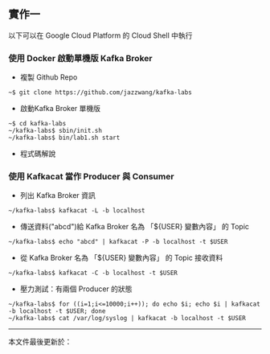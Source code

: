 ## 實作一

以下可以在 Google Cloud Platform 的 Cloud Shell 中執行

### 使用 Docker 啟動單機版 Kafka Broker

* 複製 Github Repo
```
~$ git clone https://github.com/jazzwang/kafka-labs
```
* 啟動Kafka Broker 單機版
```
~$ cd kafka-labs
~/kafka-labs$ sbin/init.sh
~/kafka-labs$ bin/lab1.sh start
```
* 程式碼解說

### 使用 Kafkacat 當作 Producer 與 Consumer

* 列出 Kafka Broker 資訊
```
~/kafka-labs$ kafkacat -L -b localhost
```

* 傳送資料("abcd")給 Kafka Broker 名為 「${USER} 變數內容」 的 Topic
```
~/kafka-labs$ echo "abcd" | kafkacat -P -b localhost -t $USER
```

* 從 Kafka Broker 名為 「${USER} 變數內容」 的 Topic 接收資料
```
~/kafka-labs$ kafkacat -C -b localhost -t $USER
```

* 壓力測試：有兩個 Producer 的狀態
```
~/kafka-labs$ for ((i=1;i<=10000;i++)); do echo $i; echo $i | kafkacat -b localhost -t $USER; done
~/kafka-labs$ cat /var/log/syslog | kafkacat -b localhost -t $USER
```

--------------------
本文件最後更新於：<script>document.write(document.lastModified);</script>
